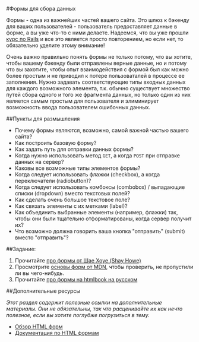 #Формы для сбора данных

Формы - одна из важнейших частей вашего сайта. Это шлюз к бэкенду для ваших пользователей - пользователь предоставляет данные в форме, а вы уже что-то с ними делаете. Надеемся, что вы уже прошли [курс по Rails](/ruby-on-rails) и все это является просто повторением, но если нет, то обязательно уделите этому внимание!

Очень важно правильно понять формы не только потому, что вы хотите, чтобы вашему бэкенду были отправлены верные данные, но и потому что вы захотите, чтобы опыт взаимодействия с формой был как можно более простым и не приводил к потере пользоваталей в процессе ее заполнения. Нужно задавать соответствующие типы входных данных для каждого возможного элемента, т.к. обычно существует множество путей сбора одного и того же фрагмента данных, но только один из них является самым простым для пользователя и элиминирует возможность ввода пользователем ошибочных данных.

##Пункты для размышления

* Почему формы являются, возможно, самой важной частью вашего сайта?
* Как построить базовую форму?
* Как задать путь для отправки данных формы?
* Когда нужно использовать метод `GET`, а когда `POST` при отправке данных на сервер?
* Каковы все возможные типы элементов формы?
* Когда следует использовать флажки (checkbox), а когда переключатели  (radiobutton)?
* Когда следует использовать комбоксы (combobox) / выпадающие списки (dropdown) вместо текстовых полей?
* Как сделать очень большое текстовое поле?
* Как связать элементы с их метками (label)?
* Как объединить выбранные элементы (например, флажки) так, чтобы они были тщательно отформатированы, когда сервер получит их?
* Что возможно должна говорить ваша кнопка "отправить" (submit) вместо "отправить"?

##Задание:
1. Прочитайте [про формы от Шае Хоуе (Shay Howe)](http://learn.shayhowe.com/html-css/building-forms)
2. Просмотрите [основы форм от MDN](https://developer.mozilla.org/en-US/docs/Web/Guide/HTML/Forms/My_first_HTML_form), чтобы проверить, не пропустили ли вы чего-нибудь.
3. Прочитайте [про формы на htmlbook на русском](http://htmlbook.ru/samhtml5/formy)

##Дополнительные ресурсы

*Этот раздел содержит полезные ссылки на дополнительные материалы. Они не обязательны, так что расценивайте их как нечто полезное, если вы хотите поглубже погрузиться в тему.*

* [Обзор HTML форм](http://docs.webplatform.org/wiki/guides/html_forms_basics)
* [Документация по HTML формам](http://www.w3schools.com/html/html_forms.asp)
